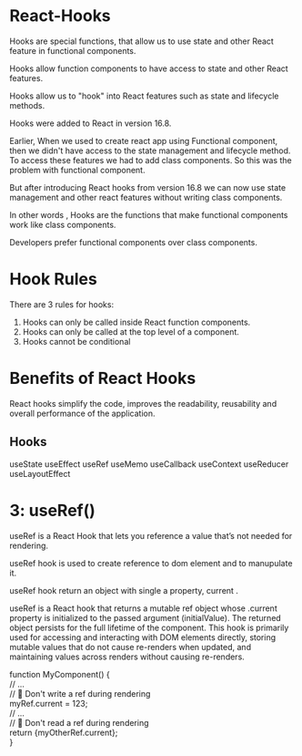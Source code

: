 # React-Hooks

Hooks are special functions, that allow us to use state and other React feature in functional components.

Hooks allow function components to have access to state and other React features. 

Hooks allow us to "hook" into React features such as state and lifecycle methods.

Hooks were added to React in version 16.8.

Earlier, When we used to create react app using Functional component, then we didn't have access to the
state management and lifecycle method.
To access these features we had to add class components.
So this was the problem with functional component.

But after introducing React hooks from version 16.8 we can now use state management and other react features
without writing class components.

In other words , Hooks are the functions that make functional components work like class components.

Developers prefer functional components over class components.

# Hook Rules
There are 3 rules for hooks:

1) Hooks can only be called inside React function components.
2) Hooks can only be called at the top level of a component.
3) Hooks cannot be conditional

# Benefits of React Hooks

React hooks simplify the code, improves the readability, reusability and overall performance of the application.

## Hooks
useState
useEffect
useRef
useMemo
useCallback
useContext
useReducer
useLayoutEffect


# 3: useRef()

useRef is a React Hook that lets you reference a value that’s not needed for rendering.

useRef hook is used to create reference to dom element and to manupulate it.

useRef hook return an object with single a property, current .


useRef is a React hook that returns a mutable ref object whose .current property is initialized to the passed argument (initialValue). The returned object persists for the full lifetime of the component. This hook is primarily used for accessing and interacting with DOM elements directly, storing mutable values that do not cause re-renders when updated, and maintaining values across renders without causing re-renders.

function MyComponent() {  
  // ...  
  // 🚩 Don't write a ref during rendering  
  myRef.current = 123;  
  // ...  
  // 🚩 Don't read a ref during rendering  
  return <span>{myOtherRef.current}</span>;  
}